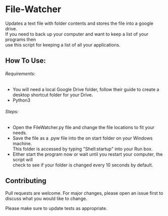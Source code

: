 # File-Watcher
Updates a text file with folder contents and stores the file into a google drive.  
If you need to back up your computer and want to keep a list of your programs then  
use this script for keeping a list of all your applications. 

## How To Use:
###### Requirements:  
 * You will need a local Google Drive folder, follow their guide to create a desktop shortcut folder for your Drive.
 * Python3

###### Steps:  
  * Open the FileWatcher.py file and change the file locations to fit your needs.
  * Save the file as a .pyw file into the on start folder on your Windows machine.  
  This folder is accessed by typing "Shell:startup" into your Run box.
  * Either start the program now or wait until you restart your computer, the script will  
  check to see if your folder is changed every 10 seconds by default.

## Contributing
Pull requests are welcome. For major changes, please open an issue first to discuss what you would like to change.

Please make sure to update tests as appropriate.
